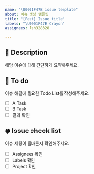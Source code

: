 ```yaml
---
name: "\U0001F47B issue template"
about: 이슈 생성 템플릿
title: "[Feat] Issue title"
labels: "\U0001F47E Crayon"
assignees: lsh328328

---
```


## 🦋 Description
해당 이슈에 대해 간단하게 요약해주세요.

## 🐋 To do
이슈 해결에 필요한 Todo List를 작성해주세요.

- [ ] A Task
- [ ] B Task
- [ ] 결과 확인

## 🍀 Issue check list
이슈 세팅이 올바른지 확인해주세요.

- [ ] Assignees 확인
- [ ] Labels 확인
- [ ] Project 확인
